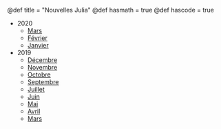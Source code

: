 @def title = "Nouvelles Julia"
@def hasmath = true
@def hascode = true
<!-- Note: by default hasmath == true and hascode == false. You can change this in
the config file by setting hasmath = false for instance and just setting it to true
where appropriate -->

- 2020
    * [Mars](/pages/2020_03/)
    * [Février](/pages/2020_02/)
    * [Janvier](/pages/2020_01/)
- 2019
    * [Décembre](/pages/2019_12/)
    * [Novembre](/pages/2019_11/)
    * [Octobre](/pages/2019_10/)
    * [Septembre](/pages/2019_09/)
    * [Juillet](/pages/2019_07/)
    * [Juin](/pages/2019_06/)
    * [Mai](/pages/2019_05/)
    * [Avril](/pages/2019_04/)
    * [Mars](/pages/2019_03/)
